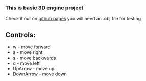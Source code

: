 ### This is basic 3D engine project
Check it out on [github pages](https://notnuff.github.io/3Dengine/)
you will need an .obj file for testing

## Controls:
- w - move forward
- a - move right
- s - move backwards
- d - move left
- UpArrow - move up
- DownArrow - move down
